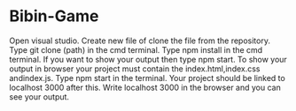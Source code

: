 # Bibin-Game
Open visual studio.
Create new file of clone the file from the repository.
Type git clone (path) in the cmd terminal.
Type npm install in the cmd terminal.
If you want to show your output then type npm start.
To show your output in browser your project must contain the index.html,index.css andindex.js.
Type npm start in the terminal.
Your project should be linked to localhost 3000 after this.
Write localhost 3000 in the browser  and you can see your output.

